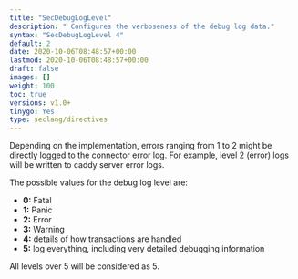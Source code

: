 ```yaml
---
title: "SecDebugLogLevel"
description: " Configures the verboseness of the debug log data."
syntax: "SecDebugLogLevel 4"
default: 2
date: 2020-10-06T08:48:57+00:00
lastmod: 2020-10-06T08:48:57+00:00
draft: false
images: []
weight: 100
toc: true
versions: v1.0+
tinygo: Yes
type: seclang/directives
---
```


Depending on the implementation, errors ranging from 1 to 2 might be directly logged to the connector error log. For example, level 2 (error) logs will be written to caddy server error logs.

The possible values for the debug log level are:

- **0:** Fatal
- **1:** Panic
- **2:** Error
- **3:** Warning
- **4:** details of how transactions are handled
- **5:** log everything, including very detailed debugging information

All levels over 5 will be considered as 5.

